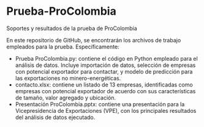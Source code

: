 # Prueba-ProColombia
Soportes y resultados de la prueba de ProColombia

En este repositorio de GitHub, se encontrarán los archivos de trabajo empleados para la prueba. Específicamente:

- Prueba ProColombia.py: contiene el código en Python empleado para el análisis de datos. Incluye importación de datos, selección de empresas con potencial exportador para contactar, y modelo de predicción para las exportaciones no minero-energéticas.
- contacto.xlsx: contiene un listado de 13 empresas, identificadas como empresas con potencial exportador de acuerdo con sus características de tamaño, valor agregado y ubicación.
- Presentación ProColombia.pptx: contiene una presentación para la Vicepresidencia de Exportaciones (VPE), con los principales resultados del análisis de datos ejecutado.
